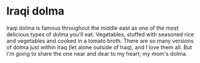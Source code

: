 # Iraqi dolma

Iraqi dolma is famous throughout the middle east as one of the most delicious types of dolma you'll eat. Vegetables, stuffed with seasoned rice and vegetables and cooked in a tomato broth. There are so many versions of dolma just within Iraq (let alone outside of Iraq), and I love them all. But I'm going to share the one near and dear to my heart; my mom's dolma.



